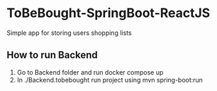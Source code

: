 # ToBeBought-SpringBoot-ReactJS
Simple app for storing users shopping lists

## How to run Backend
1. Go to Backend folder and run docker compose up
2. In ./Backend.tobebought run project using mvn spring-boot:run
